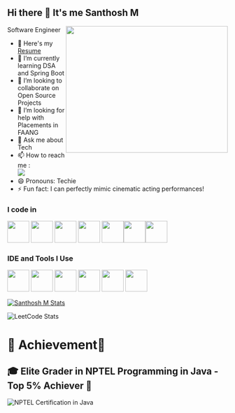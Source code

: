 ## Hi there 👋 It's me Santhosh M

Software Engineer
<img align="right" width="370" height="290" src="https://i.pinimg.com/originals/47/f0/34/47f0342cec72b800463bf003eac1257e.gif">
- 🔭 Here's my [Resume](https://drive.google.com/file/d/1f6uzCYQJrdMUFsvWL80IUi4xli6FWSLd/view?usp=sharing)                                                
- 🌱 I’m currently learning DSA and Spring Boot
- 👯 I’m looking to collaborate on Open Source Projects
- 🤔 I’m looking for help with Placements in FAANG
- 💬 Ask me about Tech
- 📫 How to reach me :
<br /> [<img src="https://img.shields.io/badge/LinkedIn-0077B5?style=for-the-badge&logo=linkedin&logoColor=white" />](https://www.linkedin.com/in/santhosh-m-52a226270)
- 😄 Pronouns: Techie
- ⚡ Fun fact: I can perfectly mimic cinematic acting performances!


### I code in
<img height="50" width="50" src="https://img.icons8.com/color/48/000000/python.png" /> <img height="50" width="50" src="https://img.icons8.com/color/48/000000/java-coffee-cup-logo.png" /> <img height="50" width="50" src="https://img.icons8.com/color/48/000000/html-5.png" /> <img height="50" width="50" src="https://img.icons8.com/color/48/000000/css3.png" />
<img height="50" width="50" src="https://img.icons8.com/color/48/000000/javascript.png"/><img height="50" width="50" src="https://img.icons8.com/color/48/000000/mysql-logo.png"/><img height="50" width="50" src="https://img.icons8.com/color/48/000000/spring-logo.png"/>

### IDE and Tools I Use
<img height="50" width="50" src="https://img.icons8.com/color/48/000000/visual-studio-code-2019.png"/> <img height="50" width="50" src="https://img.icons8.com/color/48/000000/pycharm.png"/> <img height="50" width="50" src="https://img.icons8.com/color/50/000000/git.png"/> <img height="50" width="50" src="https://img.icons8.com/dusk/64/000000/anaconda.png"/> <img height="50" src="https://img.icons8.com/officel/480/null/java-eclipse.png"/> <img height="50" src="https://img.icons8.com/?size=100&id=Rffi8qeb2fK5&format=png&color=000000"/>  


[![Santhosh M Stats](https://awesome-github-stats.azurewebsites.net/user-stats/SanthoshM007?cardType=level&preferLogin=false)](https://git.io/awesome-stats-card)

![LeetCode Stats](https://leetcard.jacoblin.cool/sss999msd?theme=dark&font=changa)



# 🌟 Achievement🌟

## 🎓 Elite Grader in NPTEL Programming in Java - Top 5% Achiever 🏅  
![NPTEL Certification in Java](https://media.licdn.com/dms/image/v2/D5622AQHI7Z_HjHDI9w/feedshare-shrink_800/feedshare-shrink_800/0/1732719685540?e=1740009600&v=beta&t=G8WxsiE2NpJC6VyfmMhL8qhnaSEaTtbjSkoOmxS6RUY)




 

